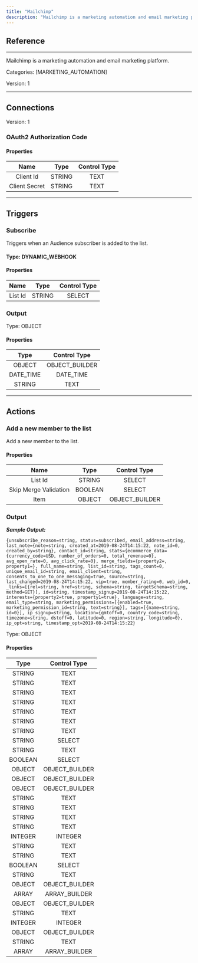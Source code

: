 ```yaml
---
title: "Mailchimp"
description: "Mailchimp is a marketing automation and email marketing platform."
---
```

## Reference
<hr />

Mailchimp is a marketing automation and email marketing platform.

Categories: [MARKETING_AUTOMATION]

Version: 1

<hr />



## Connections

Version: 1


### OAuth2 Authorization Code

#### Properties

|      Name      |     Type     |     Control Type     |
|:--------------:|:------------:|:--------------------:|
| Client Id | STRING | TEXT  |
| Client Secret | STRING | TEXT  |





<hr />



## Triggers


### Subscribe
Triggers when an Audience subscriber is added to the list.

#### Type: DYNAMIC_WEBHOOK
#### Properties

|      Name      |     Type     |     Control Type     |
|:--------------:|:------------:|:--------------------:|
| List Id | STRING | SELECT  |


### Output



Type: OBJECT

#### Properties

|     Type     |     Control Type     |
|:------------:|:--------------------:|
| OBJECT | OBJECT_BUILDER  |
| DATE_TIME | DATE_TIME  |
| STRING | TEXT  |






<hr />



## Actions


### Add a new member to the list
Add a new member to the list.

#### Properties

|      Name      |     Type     |     Control Type     |
|:--------------:|:------------:|:--------------------:|
| List Id | STRING | SELECT  |
| Skip Merge Validation | BOOLEAN | SELECT  |
| Item | OBJECT | OBJECT_BUILDER  |


### Output


___Sample Output:___

```{unsubscribe_reason=string, status=subscribed, email_address=string, last_note={note=string, created_at=2019-08-24T14:15:22, note_id=0, created_by=string}, contact_id=string, stats={ecommerce_data={currency_code=USD, number_of_orders=0, total_revenue=0}, avg_open_rate=0, avg_click_rate=0}, merge_fields={property2=, property1=}, full_name=string, list_id=string, tags_count=0, unique_email_id=string, email_client=string, consents_to_one_to_one_messaging=true, source=string, last_changed=2019-08-24T14:15:22, vip=true, member_rating=0, web_id=0, _links=[{rel=string, href=string, schema=string, targetSchema=string, method=GET}], id=string, timestamp_signup=2019-08-24T14:15:22, interests={property2=true, property1=true}, language=string, email_type=string, marketing_permissions=[{enabled=true, marketing_permission_id=string, text=string}], tags=[{name=string, id=0}], ip_signup=string, location={gmtoff=0, country_code=string, timezone=string, dstoff=0, latitude=0, region=string, longitude=0}, ip_opt=string, timestamp_opt=2019-08-24T14:15:22}```



Type: OBJECT

#### Properties

|     Type     |     Control Type     |
|:------------:|:--------------------:|
| STRING | TEXT  |
| STRING | TEXT  |
| STRING | TEXT  |
| STRING | TEXT  |
| STRING | TEXT  |
| STRING | TEXT  |
| STRING | TEXT  |
| STRING | SELECT  |
| STRING | TEXT  |
| BOOLEAN | SELECT  |
| OBJECT | OBJECT_BUILDER  |
| OBJECT | OBJECT_BUILDER  |
| OBJECT | OBJECT_BUILDER  |
| STRING | TEXT  |
| STRING | TEXT  |
| STRING | TEXT  |
| STRING | TEXT  |
| INTEGER | INTEGER  |
| STRING | TEXT  |
| STRING | TEXT  |
| BOOLEAN | SELECT  |
| STRING | TEXT  |
| OBJECT | OBJECT_BUILDER  |
| ARRAY | ARRAY_BUILDER  |
| OBJECT | OBJECT_BUILDER  |
| STRING | TEXT  |
| INTEGER | INTEGER  |
| OBJECT | OBJECT_BUILDER  |
| STRING | TEXT  |
| ARRAY | ARRAY_BUILDER  |





